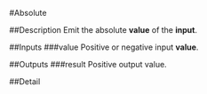 #Absolute

##Description
Emit the absolute **value** of the **input**.

##Inputs
###value
Positive or negative input **value**.

##Outputs
###result
Positive output value.

##Detail

